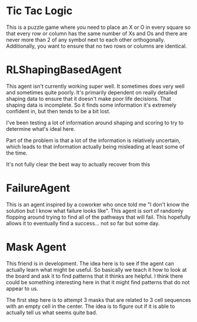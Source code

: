 # Tic Tac Logic

This is a puzzle game where you need to place an X or O in every square so that every row or column has the same number of Xs and Os and there are never more than 2 of any symbol next to each other orthogonally. Additionally, you want to ensure that no two rows or columns are identical.


# RLShapingBasedAgent

This agent isn't currently working super well. It sometimes does very well and sometimes quite poorly. It's primarily dependent on really detailed shaping data to ensure that it doesn't make poor life decisions. That shaping data is incomplete. So it finds some information it's extremely confident in, but then tends to be a bit lost.

I've been testing a lot of information around shaping and scoring to try to determine what's ideal here.

Part of the problem is that a lot of the information is relatively uncertain, which leads to that information actually being misleading at least some of the time.

It's not fully clear the best way to actually recover from this

# FailureAgent

This is an agent inspired by a coworker who once told me "I don't know the solution but I know what failure looks like". This agent is sort of randomly flopping around trying to find all of the pathways that will fail. This hopefully allows it to eventually find a success... not so far but some day.

# Mask Agent

This friend is in development. The idea here is to see if the agent can actually learn what might be useful. So basically we teach it how to look at the board and ask it to find patterns that it thinks are helpful. I think there could be something interesting here in that it might find patterns that do not appear to us.

The first step here is to attempt 3 masks that are related to 3 cell sequences with an empty cell in the center. The idea is to figure out if it is able to actually tell us what seems quite bad.